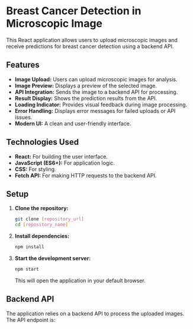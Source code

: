 # Breast Cancer Detection in Microscopic Image

This React application allows users to upload microscopic images and receive predictions for breast cancer detection using a backend API.

## Features

* **Image Upload:** Users can upload microscopic images for analysis.
* **Image Preview:** Displays a preview of the selected image.
* **API Integration:** Sends the image to a backend API for processing.
* **Result Display:** Shows the prediction results from the API.
* **Loading Indicator:** Provides visual feedback during image processing.
* **Error Handling:** Displays error messages for failed uploads or API issues.
* **Modern UI:** A clean and user-friendly interface.

## Technologies Used

* **React:** For building the user interface.
* **JavaScript (ES6+):** For application logic.
* **CSS:** For styling.
* **Fetch API:** For making HTTP requests to the backend API.

## Setup

1.  **Clone the repository:**

    ```bash
    git clone [repository_url]
    cd [repository_name]
    ```

2.  **Install dependencies:**

    ```bash
    npm install
    ```

3.  **Start the development server:**

    ```bash
    npm start
    ```

    This will open the application in your default browser.

## Backend API

The application relies on a backend API to process the uploaded images. The API endpoint is: